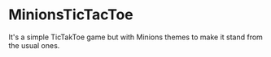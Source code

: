 # MinionsTicTacToe
It's a simple TicTakToe game but with Minions themes to make it stand from the usual ones.

